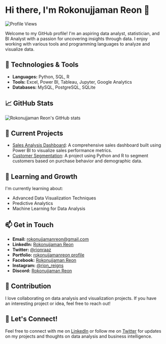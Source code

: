 # Hi there, I'm Rokonujjaman Reon 👋

![Profile Views](https://komarev.com/ghpvc/?username=RokonujjamanReon&color=blue)

Welcome to my GitHub profile! I'm an aspiring data analyst, statistician, and BI Analyst with a passion for uncovering insights through data. I enjoy working with various tools and programming languages to analyze and visualize data.

## 🔧 Technologies & Tools

- **Languages:** Python, SQL, R
- **Tools:** Excel, Power BI, Tableau, Jupyter, Google Analytics
- **Databases:** MySQL, PostgreSQL, SQLite

## 📈 GitHub Stats

![Rokonujjaman Reon's GitHub stats](https://github-readme-stats.vercel.app/api?username=RokonujjamanReon&show_icons=true&theme=radical)

## 🔭 Current Projects

- [Sales Analysis Dashboard](https://github.com/RokonujjamanReon/sales-analysis-dashboard): A comprehensive sales dashboard built using Power BI to visualize sales performance metrics.
- [Customer Segmentation](https://github.com/RokonujjamanReon/customer-segmentation): A project using Python and R to segment customers based on purchase behavior and demographic data.

## 🌱 Learning and Growth

I'm currently learning about:

- Advanced Data Visualization Techniques
- Predictive Analytics
- Machine Learning for Data Analysis

## 📫 Get in Touch

- **Email:** [rokonujjamanreon@gmail.com](mailto:rokonujjamanreon@gmail.com)
- **LinkedIn:** [Rokonujjaman Reon](https://www.linkedin.com/in/rokonuj-jaman-reon-169349228/)
- **Twitter:** [@rionraaz](https://twitter.com/rionraaz)
- **Portfolio:** [rokonujjamanreon profile](https://sites.google.com/view/rokonujjamanreon/about)
- **Facebook:** [Rokonujjaman Reon](https://www.facebook.com/rionreigns.rionreigns)
- **Instagram:** [@rion_reigns](https://www.instagram.com/rion_reigns/?hl=en)
- **Discord:** [Rokonujjaman Reon](https://www.linkedin.com/in/rokonuj-jaman-reon-169349228/)
  
## 🤝 Contribution

I love collaborating on data analysis and visualization projects. If you have an interesting project or idea, feel free to reach out!

## 💬 Let's Connect!

Feel free to connect with me on [LinkedIn](https://www.linkedin.com/in/rokonuj-jaman-reon-169349228/) or follow me on [Twitter](https://twitter.com/rionraaz) for updates on my projects and thoughts on data analysis and business intelligence.
